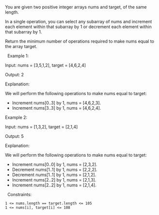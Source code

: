 You are given two positive integer arrays nums and target, of the same length.

In a single operation, you can select any subarray of nums and increment each element within that subarray by 1 or decrement each element within that subarray by 1.

Return the minimum number of operations required to make nums equal to the array target.

 
Example 1:


Input: nums = [3,5,1,2], target = [4,6,2,4]

Output: 2

Explanation:

We will perform the following operations to make nums equal to target:
- Increment nums[0..3] by 1, nums = [4,6,2,3].
- Increment nums[3..3] by 1, nums = [4,6,2,4].


Example 2:


Input: nums = [1,3,2], target = [2,1,4]

Output: 5

Explanation:

We will perform the following operations to make nums equal to target:
- Increment nums[0..0] by 1, nums = [2,3,2].
- Decrement nums[1..1] by 1, nums = [2,2,2].
- Decrement nums[1..1] by 1, nums = [2,1,2].
- Increment nums[2..2] by 1, nums = [2,1,3].
- Increment nums[2..2] by 1, nums = [2,1,4].


 
Constraints:


	1 <= nums.length == target.length <= 105
	1 <= nums[i], target[i] <= 108

